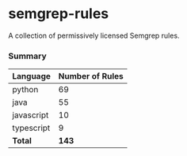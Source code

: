 # semgrep-rules
A collection of permissively licensed Semgrep rules.


### Summary
| Language | Number of Rules |
|----------|-----------------|
| python | 69 |
| java | 55 |
| javascript | 10 |
| typescript | 9 |
| **Total** | **143** |
